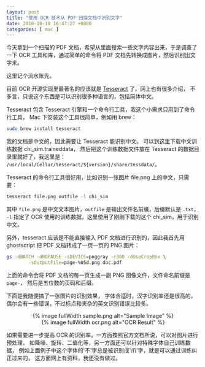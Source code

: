 ```yaml
--- 
layout: post
title: "使用 OCR 技术从 PDF 扫描文档中识别文字"
date: 2016-10-19 16:47:27 +0800
categories: [ mac ]
---
```


今天拿到一个扫描的 PDF 文档，希望从里面搜索一些文字内容出来，于是调查了一下 OCR
工具和库，通过简单的命令将 PDF 文档先转换成图片，然后识别出文字来。

这里记个流水账先。

<!-- more -->

目前 OCR 开源实现里最著名的应该就是 [Tesseract][tesseract] 了，网上也有很多介绍，
不多言，只说这个东西是可以识别很多种语言的，包括简体中文。

Tesseract 包含 Tesseract 引擎和一个命令行工具，我这个小需求只用到了命令行工具，
Mac 下安装这个工具很简单，例如用 brew：

```bash
sudo brew install tesseract
```

我的文档是中文的，因此需要让 Tesseract 能识别中文。
可以到[这里][tessdata]下载中文训练数据 chi\_sim.traineddata，
然后把这个训练数据文件放在 Tesseract 的数据目录里就好了，我这里是：
`/usr/local/Cellar/tesseract/${version}/share/tessdata/`。

Tesseract 的命令行工具很好用，比如识别一张图片 file.png 上的中文，只需要：

```bash
tesseract file.png outfile -l chi_sim
```

其中 `file.png` 是中文文本图片，`outfile` 是输出文件名前缀，后缀默认是 `.txt`，
`-l` 指定了 OCR 使用的训练数据，这里使用了刚刚下载的这个 chi\_sim，用于识别中文。

另外，tesseract 应该是不能直接输入 PDF 文档进行识别的，因此我首先用 ghostscript
把 PDF 文档转成了一页一页的 PNG 图片：

```bash
gs -dBATCH -dNOPAUSE -sDEVICE=pnggray -r300 -dUseCropBox \
        -sOutputFile=page-%05d.png doc.pdf
```

上面的命令会将 PDF 文档的每一页生成一副 PNG 图像文件，文件命名前缀是 `page-`，
然后是五位数的页码和后缀。

下面是我随便搞了一张图片的识别效果，
字体合适时，汉字识别率还是很高的，偶尔会有一些错误，不过标点和夹杂的英文识别错误比较多。

<center>
{% image fullWidth sample.png alt="Sample Image" %}
</center>

<center>
{% image fullWidth ocr.png alt="OCR Result" %}
</center>

如果需要进一步提高 OCR 的识别率，一方面按照官方文档所说，可以对图片进行预处理，
如降噪、旋转、二值化等，另一方面还可以针对特殊字体自己训练数据，
例如上面例子中这个字体的'不'字总是被识别成'爪'字，就是可以通过训练纠正过来的，
这方面网上有资料，我还没有做过。

[tesseract]:    https://github.com/tesseract-ocr/tesseract
[tessdata]:     https://github.com/tesseract-ocr/tessdata

